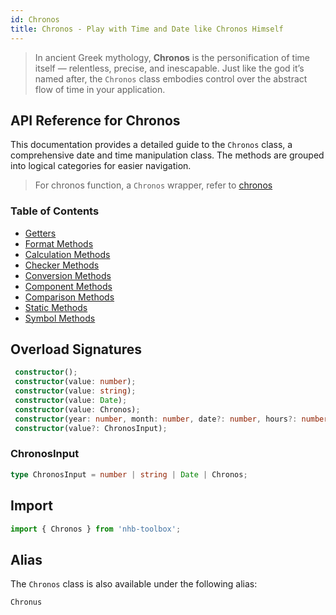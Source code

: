 ```yaml
---
id: Chronos
title: Chronos - Play with Time and Date like Chronos Himself
---
```


> In ancient Greek mythology, **Chronos** is the personification of time itself — relentless, precise, and inescapable. Just like the god it’s named after, the `Chronos` class embodies control over the abstract flow of time in your application.

<!-- markdownlint-disable-file MD024 -->
## API Reference for Chronos

This documentation provides a detailed guide to the `Chronos` class, a comprehensive date and time manipulation class. The methods are grouped into logical categories for easier navigation.

> For chronos function, a `Chronos` wrapper, refer to [chronos](/docs/utilities/date/chronos)

### Table of Contents

- [Getters](Chronos/getters)
- [Format Methods](Chronos/format)
- [Calculation Methods](Chronos/calculation)
- [Checker Methods](Chronos/checkers)
- [Conversion Methods](Chronos/conversion)
- [Component Methods](Chronos/components)
- [Comparison Methods](Chronos/comparison)
- [Static Methods](Chronos/statics)
- [Symbol Methods](Chronos/symbols)

## Overload Signatures

```ts
 constructor();
 constructor(value: number);
 constructor(value: string);
 constructor(value: Date);
 constructor(value: Chronos);
 constructor(year: number, month: number, date?: number, hours?: number, minutes?: number, seconds?: number, ms?: number);
 constructor(value?: ChronosInput);
```

### ChronosInput

```ts
type ChronosInput = number | string | Date | Chronos;
```

## Import

```ts
import { Chronos } from 'nhb-toolbox';
```

## Alias

The `Chronos` class is also available under the following alias:

`Chronus`
